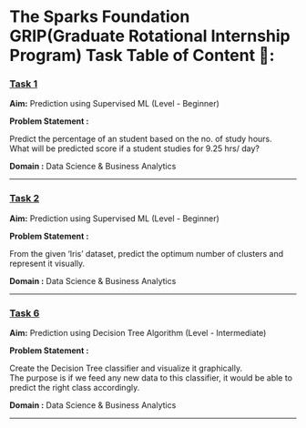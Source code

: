 # The Sparks Foundation GRIP(Graduate Rotational Internship Program) Task Table of Content 📖:


### [Task 1](https://github.com/aniketroy997/The_Sparks_Foundation_GRIP_Tasks/tree/main/TASK_1)
<b>Aim:</b> 
Prediction using Supervised ML (Level - Beginner)

<b>Problem Statement :</b>

Predict the percentage of an student based on the no. of study hours. <br> What will be predicted score if a student studies for 9.25 hrs/ day? 

<b>Domain :</b> 
Data Science & Business Analytics

<hr>

### [Task 2](https://github.com/aniketroy997/The_Sparks_Foundation_GRIP_Tasks/tree/main/TASK_2) 
<b>Aim:</b> 
Prediction using Supervised ML (Level - Beginner)

<b>Problem Statement :</b>

From the given ‘Iris’ dataset, predict the optimum number of clusters and represent it visually. 

<b>Domain :</b> 
Data Science & Business Analytics

<hr>


### [Task 6](https://github.com/aniketroy997/The_Sparks_Foundation_GRIP_Tasks/tree/main/TASK_6) 
<b>Aim:</b> 
Prediction using Decision Tree Algorithm (Level - Intermediate)


<b>Problem Statement :</b>

Create the Decision Tree classifier and visualize it graphically. <br> The purpose is if we feed any new data to this classifier, it would be able to 
predict the right class accordingly. 




<b>Domain :</b> 
Data Science & Business Analytics

<hr>


